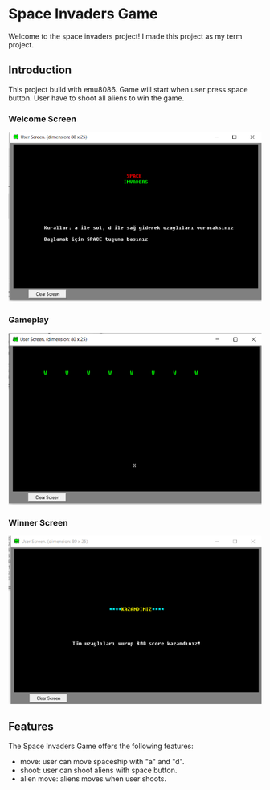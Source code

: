 # Space Invaders Game
Welcome to the space invaders project! I made this project as my term project.
## Introduction
This project build with emu8086. Game will start when user press space button. User have to shoot all aliens to win the game.
### Welcome Screen
![image](https://github.com/eliftilki/space-invaders-game/blob/main/images/welcomescreen.png)
### Gameplay
![image](https://github.com/eliftilki/space-invaders-game/blob/main/images/gameplay.png)
### Winner Screen
![image](https://github.com/eliftilki/space-invaders-game/blob/main/images/winnerscreen.png)
## Features
The Space Invaders Game offers the following features:
- move: user can move spaceship with "a" and "d".
- shoot: user can shoot aliens with space button.
- alien move: aliens moves when user shoots.
